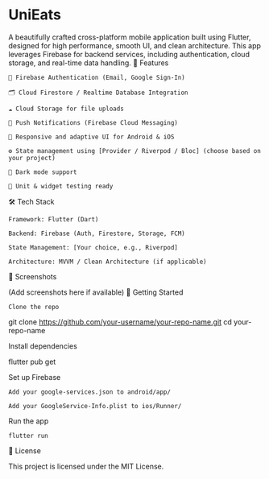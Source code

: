 # UniEats

A beautifully crafted cross-platform mobile application built using Flutter, designed for high performance, smooth UI, and clean architecture. This app leverages Firebase for backend services, including authentication, cloud storage, and real-time data handling.
🚀 Features

    🔐 Firebase Authentication (Email, Google Sign-In)

    🗂️ Cloud Firestore / Realtime Database Integration

    ☁️ Cloud Storage for file uploads

    💬 Push Notifications (Firebase Cloud Messaging)

    🎨 Responsive and adaptive UI for Android & iOS

    ⚙️ State management using [Provider / Riverpod / Bloc] (choose based on your project)

    🌙 Dark mode support

    🧪 Unit & widget testing ready

🛠️ Tech Stack

    Framework: Flutter (Dart)

    Backend: Firebase (Auth, Firestore, Storage, FCM)

    State Management: [Your choice, e.g., Riverpod]

    Architecture: MVVM / Clean Architecture (if applicable)

📸 Screenshots

(Add screenshots here if available)
🔧 Getting Started

    Clone the repo

git clone https://github.com/your-username/your-repo-name.git
cd your-repo-name

Install dependencies

flutter pub get

Set up Firebase

    Add your google-services.json to android/app/

    Add your GoogleService-Info.plist to ios/Runner/

Run the app

    flutter run

📄 License

This project is licensed under the MIT License.

